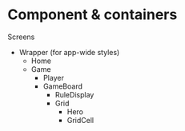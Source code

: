 Component & containers
===

Screens
+ Wrapper (for app-wide styles)
  + Home
  + Game
    + Player
    + GameBoard
      + RuleDisplay
      + Grid
        + Hero
        + GridCell
